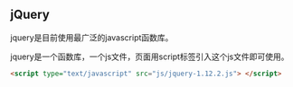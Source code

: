 ## jQuery

jquery是目前使用最广泛的javascript函数库。

jquery是一个函数库，一个js文件，页面用script标签引入这个js文件即可使用。
```html
<script type="text/javascript" src="js/jquery-1.12.2.js"> </script>
```

